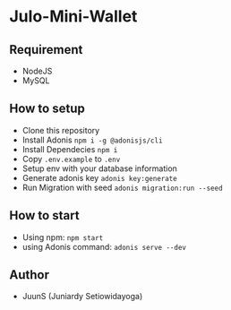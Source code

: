 # Julo-Mini-Wallet

## Requirement
- NodeJS
- MySQL

## How to setup
- Clone this repository
- Install Adonis ```npm i -g @adonisjs/cli```
- Install Dependecies ```npm i```
- Copy ```.env.example``` to ```.env```
- Setup env with your database information
- Generate adonis key ```adonis key:generate```
- Run Migration with seed ```adonis migration:run --seed```

## How to start
- Using npm: ```npm start```
- using Adonis command: ```adonis serve --dev```

## Author
- JuunS (Juniardy Setiowidayoga)